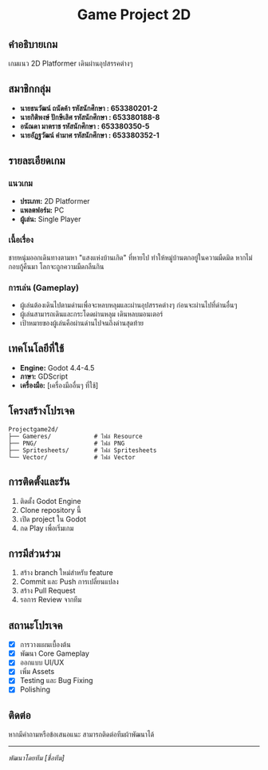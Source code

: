 <div align="center">

# Game Project 2D

</div>

## คำอธิบายเกม

เกมแนว 2D Platformer เดินผ่านอุปสรรคต่างๆ

## สมาชิกกลุ่ม

- **นายธนวัฒน์ ถนัดค้า รหัสนักศึกษา : 653380201-2**
- **นายกิติพงษ์ ปักษีเลิศ รหัสนักศึกษา : 653380188-8**
- **อนัณดา มาตราช รหัสนักศึกษา : 653380350-5**
- **นายอัฏฐวัฒน์ คำมาศ รหัสนักศึกษา : 653380352-1**

## รายละเอียดเกม

### แนวเกม

- **ประเภท:** 2D Platformer
- **แพลตฟอร์ม:** PC
- **ผู้เล่น:** Single Player

### เนื้อเรื่อง

ชายหนุ่มออกเดินทางตามหา "แสงแห่งบ้านเกิด" ที่หายไป ทำให้หมู่บ้านตกอยู่ในความมืดมิด หากไม่กอบกู้คืนมา โลกจะถูกความมืดกลืนกิน

### การเล่น (Gameplay)

- ผู้เล่นต้องเดินไปตามด่านเพื่อจะหลบหลุมและผ่านอุปสรรคต่างๆ ก่อนจะผ่านไปที่ด่านอื่นๆ
- ผู้เล่นสามารถเดินและกระโดดผ่านหลุม เดินหลบมอนเตอร์
- เป้าหมายของผู้เล่นคือผ่านด่านไปจนถึงด่านสุดท้าย

## เทคโนโลยีที่ใช้

- **Engine:** Godot 4.4-4.5
- **ภาษา:** GDScript
- **เครื่องมือ:** [เครื่องมืออื่นๆ ที่ใช้]

## โครงสร้างโปรเจค

```
Projectgame2d/
├── Gameres/            # ไฟล์ Resource
├── PNG/                # ไฟล์ PNG
├── Spritesheets/       # ไฟล์ Spritesheets
└── Vector/             # ไฟล์ Vector
```

## การติดตั้งและรัน

1. ติดตั้ง Godot Engine
2. Clone repository นี้
3. เปิด project ใน Godot
4. กด Play เพื่อเริ่มเกม

## การมีส่วนร่วม

1. สร้าง branch ใหม่สำหรับ feature
2. Commit และ Push การเปลี่ยนแปลง
3. สร้าง Pull Request
4. รอการ Review จากทีม

## สถานะโปรเจค

- [x] การวางแผนเบื้องต้น
- [x] พัฒนา Core Gameplay
- [x] ออกแบบ UI/UX
- [x] เพิ่ม Assets
- [x] Testing และ Bug Fixing
- [x] Polishing

## ติดต่อ

หากมีคำถามหรือข้อเสนอแนะ สามารถติดต่อทีมผ้าพัฒนาได้

---

_พัฒนาโดยทีม [ชื่อทีม]_
